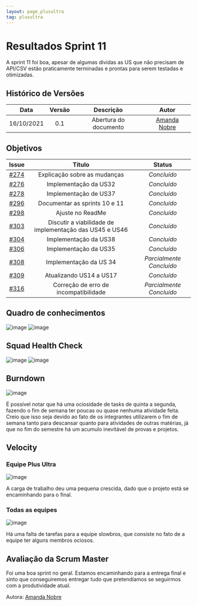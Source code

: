 ```yaml
---
layout: page_plusultra
tag: plusultra
---
```

# Resultados Sprint 11

A sprint 11 foi boa, apesar de algumas dividas as US que não precisam de API/CSV estão praticamente terminadas e prontas para serem testadas e otimizadas.

## Histórico de Versões

| Data       | Versão | Descrição                      | Autor             |
| :--------: | :----: | :----------:                   | :---------------: |
| 16/10/2021 |  0.1   | Abertura do documento | [Amanda Nobre](https://github.com/AmandaNbr)|

## Objetivos

|  Issue  |                   Título                  |              Status             | 
|:-------:|:-----------------------------------------:|:-------------------------------:|
| [#274](https://github.com/fga-eps-mds/2021-1-Bot/issues/274) | Explicação sobre as mudanças | _Concluído_ |
| [#276](https://github.com/fga-eps-mds/2021-1-Bot/issues/276) | Implementação da US32 | _Concluído_ |
| [#278](https://github.com/fga-eps-mds/2021-1-Bot/issues/278) | Implementação de US37 | _Concluído_ |
| [#296](https://github.com/fga-eps-mds/2021-1-Bot/issues/272) | Documentar as sprints 10 e 11 | _Concluído_ |
| [#298](https://github.com/fga-eps-mds/2021-1-Bot/issues/278) | Ajuste no ReadMe | _Concluído_ |
| [#303](https://github.com/fga-eps-mds/2021-1-Bot/issues/303) | Discutir a viabilidade de implementação das US45 e US46 | _Concluído_ |
| [#304](https://github.com/fga-eps-mds/2021-1-Bot/issues/304) | Implementação da US38 | _Concluído_ |
| [#306](https://github.com/fga-eps-mds/2021-1-Bot/issues/306) | Implementação da US35 | _Concluído_ |
| [#308](https://github.com/fga-eps-mds/2021-1-Bot/issues/308) | Implementação da US 34 | _Parcialmente Concluído_ |
| [#309](https://github.com/fga-eps-mds/2021-1-Bot/issues/309) | Atualizando US14 a US17 | _Concluído_ |
| [#316](https://github.com/fga-eps-mds/2021-1-Bot/issues/316) | Correção de erro de incompatibilidade | _Parcialmente Concluído_ |

## Quadro de conhecimentos

![image](https://user-images.githubusercontent.com/44625056/137602643-9a88986f-4eed-4347-b69c-fb3730e2adbe.png)
![image](https://user-images.githubusercontent.com/44625056/133852493-a062d35b-9892-4e88-a3c1-142637f31057.png)

## Squad Health Check

![image](https://user-images.githubusercontent.com/44625056/137602648-3471d675-a13b-48bd-8473-fc3587145598.png)
![image](https://user-images.githubusercontent.com/44625056/133852652-dc0871bb-ebc4-46d5-a851-0f81853e5c25.png)

## Burndown

![image](https://user-images.githubusercontent.com/44625056/137602668-f439c483-a09e-458c-a5dd-a7c501e7be37.png)

É possível notar que há uma ociosidade de tasks de quinta a segunda, fazendo o fim de semana ter poucas ou quase nenhuma atividade feita. Creio que isso seja devido ao fato de os integrantes utilizarem o fim de semana tanto para descansar quanto para atividades de outras matérias, já que no fim do semestre há um acumulo inevitável de provas e projetos. 

## Velocity 

### Equipe Plus Ultra

![image](https://user-images.githubusercontent.com/44625056/137602716-95779631-45d1-4e41-ac7f-d1d0c2b090f9.png)

A carga de trabalho deu uma pequena crescida, dado que o projeto está se encaminhando para o final.

### Todas as equipes

![image](https://user-images.githubusercontent.com/44625056/137602720-a24d6e63-538f-4032-b1e6-0a2c55f36043.png)

Há uma falta de tarefas para a equipe slowbros, que consiste no fato de a equipe ter alguns membros ociosos.

## Avaliação da Scrum Master

Foi uma boa sprint no geral. Estamos encaminhando para a entrega final e sinto que conseguiremos entregar tudo que pretendíamos se seguirmos com a produtividade atual.

Autora: [Amanda Nobre](https://github.com/AmandaNbr)